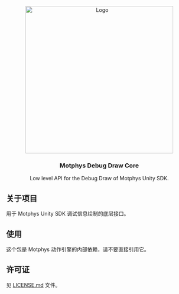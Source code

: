 <div align="center">
  <a href="https://www.motphys.com/">
    <img src="https://www.motphys.com/logo-blue.svg" alt="Logo" width="400" >
  </a>

  <h3 align="center">Motphys Debug Draw Core</h3>

  <p align="center">
    Low level API for the Debug Draw of Motphys Unity SDK.
  </p>
</div>

## 关于项目

用于 Motphys Unity SDK 调试信息绘制的底层接口。

## 使用

这个包是 Motphys 动作引擎的内部依赖，请不要直接引用它。

## 许可证

见 [LICENSE.md](LICENSE.md) 文件。
